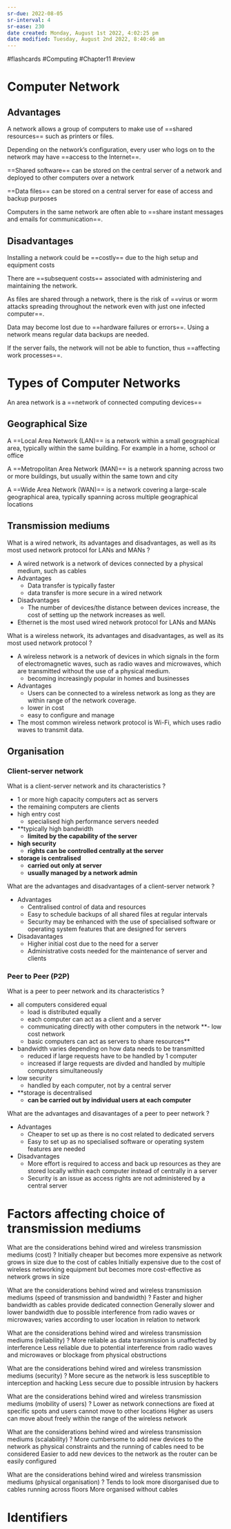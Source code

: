 ```yaml
---
sr-due: 2022-08-05
sr-interval: 4
sr-ease: 230
date created: Monday, August 1st 2022, 4:02:25 pm
date modified: Tuesday, August 2nd 2022, 8:40:46 am
---
```


#flashcards #Computing #Chapter11 #review

# Computer Network

## Advantages

A network allows a group of computers to make use of ==shared resources== such as printers or files.
<!--SR:!2022-08-04,3,258-->

Depending on the network’s configuration, every user who logs on to the network may have ==access to the Internet==.
<!--SR:!2022-08-04,3,258-->

==Shared software== can be stored on the central server of a network and deployed to other computers over a network
<!--SR:!2022-08-05,3,238-->

==Data files== can be stored on a central server for ease of access and backup purposes
<!--SR:!2022-08-04,3,258-->

Computers in the same network are often able to ==share instant messages and emails for communication==.
<!--SR:!2022-08-02,1,218-->

## Disadvantages

Installing a network could be ==costly== due to the high setup and equipment costs
<!--SR:!2022-08-04,3,258-->

There are ==subsequent costs== associated with administering and maintaining the network.
<!--SR:!2022-08-03,2,238-->

As files are shared through a network, there is the risk of ==virus or worm attacks spreading throughout the network even with just one infected computer==.
<!--SR:!2022-08-04,2,210-->

Data may become lost due to ==hardware failures or errors==. Using a network means regular data backups are needed.
<!--SR:!2022-08-02,1,218-->

If the server fails, the network will not be able to function, thus ==affecting work processes==.
<!--SR:!2022-08-03,2,238-->

# Types of Computer Networks

An area network is a ==network of connected computing devices==
<!--SR:!2022-08-02,1,218-->

## Geographical Size

A ==Local Area Network (LAN)== is a network within a small geographical area, typically within the same building. For example in a home, school or office
<!--SR:!2022-08-04,3,258-->

A ==Metropolitan Area Network (MAN)== is a network spanning across two or more buildings, but usually within the same town and city
<!--SR:!2022-08-04,3,258-->

A ==Wide Area Network (WAN)== is a network covering a large-scale geographical area, typically spanning across multiple geographical locations
<!--SR:!2022-08-04,3,258-->

## Transmission mediums

What is a wired network, its advantages and disadvantages, as well as its most used network protocol for LANs and MANs
?
- A wired network is a network of devices connected by a physical medium, such as cables
- Advantages
	- Data transfer is typically faster
	- data transfer is more secure in a wired network
- Disadvantages
	- The number of devices/the distance between devices increase, the cost of setting up the network increases as well.
- Ethernet is the most used wired network protocol for LANs and MANs
<!--SR:!2022-08-03,2,238-->

What is a wireless network, its advantages and disadvantages, as well as its most used network protocol
?
- A wireless network is a network of devices in which signals in the form of electromagnetic waves, such as radio waves and microwaves, which are transmitted without the use of a physical medium. 
	- becoming increasingly popular in homes and businesses
- Advantages
	- Users can be connected to a wireless network as long as they are within range of the network coverage.
	- lower in cost
	- easy to configure and manage
- The most common wireless network protocol is Wi-Fi, which uses radio waves to transmit data.

## Organisation

### Client-server network

What is a client-server network and its characteristics
?
- 1 or more high capacity computers act as servers
- the remaining computers are clients
- high entry cost
	- specialised high performance servers needed
- **typically high bandwidth
	- **limited by the capability of the server**
- **high security**
	- **rights can be controlled centrally at the server**
- **storage is centralised**
	- **carried out only at server**
	- **usually managed by a network admin**


What are the advantages and disadvantages of a client-server network
?
- Advantages
	- Centralised control of data and resources
	- Easy to schedule backups of all shared files at regular intervals
	- Security may be enhanced with the use of specialised software or operating system features that are designed for servers
- Disadavantages
	- Higher initial cost due to the need for a server
	- Administrative costs needed for the maintenance of server and clients

### Peer to Peer (P2P)

What is a peer to peer network and its characteristics
?
- all computers considered equal
	- load is distributed equally
	- each computer can act as a client and a server
	- communicating directly with other computers in the network
**- low cost network
	- basic computers can act as servers to share resources**
- bandwidth varies depending on how data needs to be transmitted
	- reduced if large requests have to be handled by 1 computer
	- increased if large requests are divded and handled by multiple computers simultaneously
- low security
	- handled by each computer, not by a central server
- **storage is decentralised 
	- **can be carried out by individual users at each computer**

What are the advantages and disavantages of a peer to peer network
?
- Advantages
	- Cheaper to set up as there is no cost related to dedicated servers
	- Easy to set up as no specialised software or operating system features are needed
- Disadvantages
	- More effort is required to access and back up resources as they are stored locally within each computer instead of centrally in a server
	- Security is an issue as access rights are not administered by a central server

# Factors affecting choice of transmission mediums

What are the considerations behind wired and wireless transmission mediums (cost)
?
Initially cheaper but becomes more expensive as network grows in size due to the cost of cables
Initially expensive due to the cost of wireless networking equipment but becomes more cost-effective as network grows in size

What are the considerations behind wired and wireless transmission mediums (speed of transmission and bandwidth)
?
Faster and higher bandwidth as cables provide dedicated connection
Generally slower and lower bandwidth due to possible interference from radio waves or microwaves; varies according to user location in relation to network

What are the considerations behind wired and wireless transmission mediums (reliability)
?
More reliable as data transmission is unaffected by interference
Less reliable due to potential interference from radio waves and microwaves or blockage from physical obstructions

What are the considerations behind wired and wireless transmission mediums (security)
?
More secure as the network is less susceptible to interception and hacking
Less secure due to possible intrusion by hackers

What are the considerations behind wired and wireless transmission mediums (mobility of users)
?
Lower as network connections are fixed at specific spots and users cannot move to other locations
Higher as users can move about freely within the range of the wireless network                                                                             


What are the considerations behind wired and wireless transmission mediums (scalability)
?
More cumbersome to add new devices to the network as physical constraints and the running of cables need to be considered
Easier to add new devices to the network as the router can be easily configured        

What are the considerations behind wired and wireless transmission mediums (physical organisation)
?
Tends to look more disorganised due to cables running across floors
More organised without cables

# Identifiers